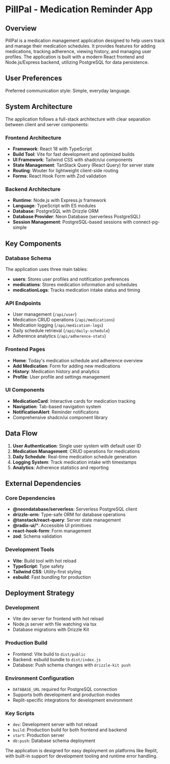 # PillPal - Medication Reminder App

## Overview

PillPal is a medication management application designed to help users track and manage their medication schedules. It provides features for adding medications, tracking adherence, viewing history, and managing user profiles. The application is built with a modern React frontend and Node.js/Express backend, utilizing PostgreSQL for data persistence.

## User Preferences

Preferred communication style: Simple, everyday language.

## System Architecture

The application follows a full-stack architecture with clear separation between client and server components:

### Frontend Architecture
- **Framework**: React 18 with TypeScript
- **Build Tool**: Vite for fast development and optimized builds
- **UI Framework**: Tailwind CSS with shadcn/ui components
- **State Management**: TanStack Query (React Query) for server state
- **Routing**: Wouter for lightweight client-side routing
- **Forms**: React Hook Form with Zod validation

### Backend Architecture
- **Runtime**: Node.js with Express.js framework
- **Language**: TypeScript with ES modules
- **Database**: PostgreSQL with Drizzle ORM
- **Database Provider**: Neon Database (serverless PostgreSQL)
- **Session Management**: PostgreSQL-based sessions with connect-pg-simple

## Key Components

### Database Schema
The application uses three main tables:
- **users**: Stores user profiles and notification preferences
- **medications**: Stores medication information and schedules
- **medicationLogs**: Tracks medication intake status and timing

### API Endpoints
- User management (`/api/user`)
- Medication CRUD operations (`/api/medications`)
- Medication logging (`/api/medication-logs`)
- Daily schedule retrieval (`/api/daily-schedule`)
- Adherence analytics (`/api/adherence-stats`)

### Frontend Pages
- **Home**: Today's medication schedule and adherence overview
- **Add Medication**: Form for adding new medications
- **History**: Medication history and analytics
- **Profile**: User profile and settings management

### UI Components
- **MedicationCard**: Interactive cards for medication tracking
- **Navigation**: Tab-based navigation system
- **NotificationAlert**: Reminder notifications
- Comprehensive shadcn/ui component library

## Data Flow

1. **User Authentication**: Single user system with default user ID
2. **Medication Management**: CRUD operations for medications
3. **Daily Schedule**: Real-time medication schedule generation
4. **Logging System**: Track medication intake with timestamps
5. **Analytics**: Adherence statistics and reporting

## External Dependencies

### Core Dependencies
- **@neondatabase/serverless**: Serverless PostgreSQL client
- **drizzle-orm**: Type-safe ORM for database operations
- **@tanstack/react-query**: Server state management
- **@radix-ui/***: Accessible UI primitives
- **react-hook-form**: Form management
- **zod**: Schema validation

### Development Tools
- **Vite**: Build tool with hot reload
- **TypeScript**: Type safety
- **Tailwind CSS**: Utility-first styling
- **esbuild**: Fast bundling for production

## Deployment Strategy

### Development
- Vite dev server for frontend with hot reload
- Node.js server with file watching via tsx
- Database migrations with Drizzle Kit

### Production Build
- Frontend: Vite build to `dist/public`
- Backend: esbuild bundle to `dist/index.js`
- Database: Push schema changes with `drizzle-kit push`

### Environment Configuration
- `DATABASE_URL` required for PostgreSQL connection
- Supports both development and production modes
- Replit-specific integrations for development environment

### Key Scripts
- `dev`: Development server with hot reload
- `build`: Production build for both frontend and backend
- `start`: Production server
- `db:push`: Database schema deployment

The application is designed for easy deployment on platforms like Replit, with built-in support for development tooling and runtime error handling.